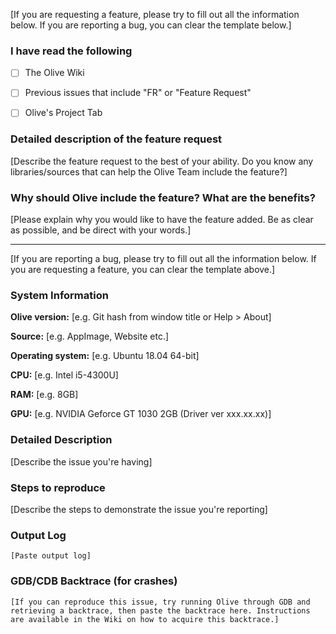 [If you are requesting a feature, please try to fill out all the information below. If you are reporting a bug, you can clear the template below.]

### I have read the following

- [ ] The Olive Wiki

- [ ] Previous issues that include "FR" or "Feature Request"

- [ ] Olive's Project Tab

### Detailed description of the feature request

[Describe the feature request to the best of your ability. Do you know any libraries/sources that can help the Olive Team include the feature?]

### Why should Olive include the feature? What are the benefits?

[Please explain why you would like to have the feature added. Be as clear as possible, and be direct with your words.]

---

[If you are reporting a bug, please try to fill out all the information below. If you are requesting a feature, you can clear the template above.]

### System Information

**Olive version:**  [e.g. Git hash from window title or Help > About]

**Source:** [e.g. AppImage, Website etc.]

**Operating system:** [e.g. Ubuntu 18.04 64-bit]

**CPU:** [e.g. Intel i5-4300U]

**RAM:** [e.g. 8GB]

**GPU:** [e.g. NVIDIA Geforce GT 1030 2GB (Driver ver xxx.xx.xx)]

### Detailed Description

[Describe the issue you're having]

### Steps to reproduce

[Describe the steps to demonstrate the issue you're reporting]

### Output Log

```
[Paste output log]
```

### GDB/CDB Backtrace (for crashes)

```
[If you can reproduce this issue, try running Olive through GDB and retrieving a backtrace, then paste the backtrace here. Instructions are available in the Wiki on how to acquire this backtrace.]
```
